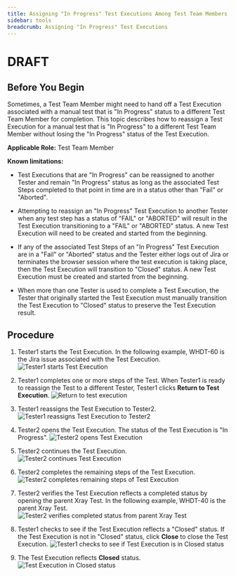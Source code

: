 ```yaml
---
title: Assigning "In Progress" Test Executions Among Test Team Members
sidebar: tools
breadcrumb: Assigning "In Progress" Test Executions
---
```

# DRAFT

## Before You Begin
Sometimes, a Test Team Member might need to hand off a Test Execution associated with a manual test that is "In Progress" status to a different Test Team Member for completion. This topic describes how to reassign a Test Execution for a manual test that is "In Progress" to a different Test Team Member without losing the "In Progress" status of the Test Execution.

**Applicable Role:**  Test Team Member

**Known limitations:**
* Test Executions that are "In Progress" can be reassigned to another Tester and remain "In Progress" status as long as the associated Test Steps completed to that point in time are in a status other than "Fail" or "Aborted".

* Attempting to reassign an "In Progress" Test Execution to another Tester when any test step has a status of "FAIL" or "ABORTED" will result in the Test Execution transitioning to a "FAIL" or "ABORTED" status. A new Test Execution will need to be created and started from the beginning.

* If any of the associated Test Steps of an "In Progress" Test Execution are in a "Fail" or "Aborted" status and the Tester either logs out of Jira or terminates the browser session where the test execution is taking place, then the Test Execution will transition to "Closed" status.  A new Test Execution must be created and started from the beginning.

* When more than one Tester is used to complete a Test Execution, the Tester that originally started the Test Execution must manually transition the Test Execution to "Closed" status to preserve the Test Execution result.

## Procedure

1. Tester1 starts the Test Execution. In the following example, WHDT-60 is the Jira issue associated with the Test Execution.
![Tester1 starts Test Execution](https://pages.github.ibm.com/watson-health-playbook/resources/images/tools/xray/xray_test_execution.png "Tester1 starts Test Execution")

2. Tester1 completes one or more steps of the Test. When Tester1 is ready to reassign the Test to a different Tester, Tester1 clicks **Return to Test Execution**.
![Return to test execution](https://pages.github.ibm.com/watson-health-playbook/resources/images/tools/xray/xray_return_to_test_execution.png "Return to test execution")

3. Tester1 reassigns the Test Execution to Tester2.
![Tester1 reassigns Test Execution to Tester2](https://pages.github.ibm.com/watson-health-playbook/resources/images/tools/xray/xray_reassign_to_tester2.png "Tester1 reassigns Test Execution to Tester2")

4. Tester2 opens the Test Execution. The status of the Test Execution is "In Progress".
![Tester2 opens Test Execution](https://pages.github.ibm.com/watson-health-playbook/resources/images/tools/xray/xray_tester2_open.png "Tester2 opens Test Execution")

5. Tester2 continues the Test Execution.
![Tester2 continues Test Execution](https://pages.github.ibm.com/watson-health-playbook/resources/images/tools/xray/xray_tester2_continue_test.png "Tester2 continues Test Execution")

6. Tester2 completes the remaining steps of the Test Execution.
![Tester2 completes remaining steps of Test Execution](https://pages.github.ibm.com/watson-health-playbook/resources/images/tools/xray/xray_complete_remaining_steps.png "Tester2 completes remaining steps of Test Execution")

7. Tester2 verifies the Test Execution reflects a completed status by opening the parent Xray Test. In the following example, WHDT-40 is the parent Xray Test.
![Tester2 verifies completed status from parent Xray Test](https://pages.github.ibm.com/watson-health-playbook/resources/images/tools/xray/xray_verify_completed_status.png "Tester2 verifies completed status from parent Xray Test")

8. Tester1 checks to see if the Test Execution reflects a "Closed" status.  If the Test Execution is not in "Closed" status, click **Close** to close the Test Execution.
![Tester1 checks to see if Test Execution is in Closed status](https://pages.github.ibm.com/watson-health-playbook/resources/images/tools/xray/xray_status_inprogress_click_close.png "Tester1 checks to see if Test Execution is in Closed status")

9. The Test Execution reflects **Closed** status.
![Test Execution in Closed status](https://pages.github.ibm.com/watson-health-playbook/resources/images/tools/xray/xray_test_execution_closed.png "Test Execution in Closed status")
